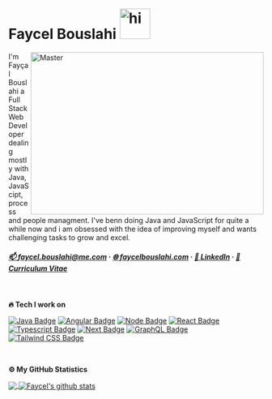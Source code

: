 # Faycel Bouslahi&nbsp;<img src="https://user-images.githubusercontent.com/119304984/228403036-47ea62de-63f5-4227-8521-513cf38d3f51.gif" width="60px" height="60px" alt="hi">


<img align="right" alt="Master" src="https://github.com/Faycel-Bouslahi/Faycel-Bouslahi/blob/main/Assets/maitre.gif" width="460px" height="320px"/>

<p> 
  
  I'm Fayçal Bouslahi a Full Stack Web Developer dealing mostly with Java, JavaScipt, process and people managment. I've benn doing Java and JavaScript 
  for quite a while now and i am obsessed with the idea of improving myself and wants challenging tasks to grow and excel.
 
</p>


<!-- Contact -->

<!-- <b>☎️ Contact</b> -->

##### [:mailbox: faycel.bouslahi@me.com](mailto:faycel.bouslahi@me.com) · [🌐 faycelbouslahi.com](https://faycelbouslahi.com) · [👔 LinkedIn](https://www.linkedin.com/in/faycel-bouslahi/) · [📝 Curriculum Vitae](https://faycelbouslahi.com/resume_faycel.pdf)

<!-- My Stack -->
<br>

<b>🔥 Tech I work on </b>

[![Java Badge](https://img.shields.io/badge/-SpringBoot-6DB33F?style=for-the-badge&labelColor=white&logo=spring&logoColor=6DB33F)](https://github.com/Faycel-Bouslahi?tab=repositories&q=&type=&language=springboot) [![Angular Badge](https://img.shields.io/badge/-Angular-DD0031?style=for-the-badge&labelColor=white&logo=angular&logoColor=DD0031)](https://github.com/Faycel-Bouslahi?tab=repositories&q=&type=&language=angular) [![Node Badge](https://img.shields.io/badge/-NodeJS-339933?style=for-the-badge&labelColor=white&logo=nodedotjs&logoColor=339933)](https://github.com/Faycel-Bouslahi?tab=repositories&q=&type=&language=node) [![React Badge](https://img.shields.io/badge/-React-61DBFB?style=for-the-badge&labelColor=black&logo=react&logoColor=61DBFB)](https://github.com/Faycel-Bouslahi?tab=repositories&q=&type=&language=react) [![Typescript Badge](https://img.shields.io/badge/-Typescript-007acc?style=for-the-badge&labelColor=black&logo=typescript&logoColor=007acc)](https://github.com/Faycel-Bouslahi?tab=repositories&q=&type=&language=typescript) [![Next Badge](https://img.shields.io/badge/-Nextjs-gray?style=for-the-badge&labelColor=black&logo=next.js&logoColor=white)](https://github.com/Faycel-Bouslahi?tab=repositories&q=&type=&language=nextjs) [![GraphQL Badge](https://img.shields.io/badge/-GraphQl-e535ab?style=for-the-badge&labelColor=black&logo=node.js&logoColor=e535ab)](https://github.com/Faycel-Bouslahi?tab=repositories&q=&type=&language=graph)
[![Tailwind CSS Badge](https://img.shields.io/badge/-Tailwindcss-06b6d4?style=for-the-badge&labelColor=black&logo=tailwindcss&logoColor=06b6d4)](https://github.com/Faycel-Bouslahi?tab=repositories&q=&type=&language=tailwind)



<!-- GitHub Statistics -->
<br>

<b>⚙️ My GitHub Statistics</b>

<a href="https://github.com/Faycel-Bouslahi">
  <img align="center" src="https://github-readme-stats.vercel.app/api/top-langs/?username=Faycel-Bouslahi&show_icons=true&theme=react" />
</a>

<a href="https://github.com/Faycel-Bouslahi">
<img align="center" src="https://github-readme-stats.vercel.app/api?username=Faycel-Bouslahi&show_icons=true&theme=react" alt="Faycel's github stats"/>
</a>
<!--
**Faycel-Bouslahi/Faycel-Bouslahi** is a ✨ _special_ ✨ repository because its `README.md` (this file) appears on your GitHub profile.

Here are some ideas to get you started:

- 🔭 I’m currently working on ...
- 🌱 I’m currently learning ...
- 👯 I’m looking to collaborate on ...
- 🤔 I’m looking for help with ...
- 💬 Ask me about ...
- 📫 How to reach me: ...
- 😄 Pronouns: ...
- ⚡ Fun fact: ...
-->
